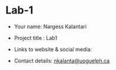 # Lab-1
- Your name: Nargess Kalantari

- Project title : Lab1

- Links to website & social media: 

- Contact details: nkalanta@uoguelph.ca
